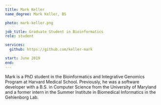 ```yaml
---
title: Mark Keller
name_degree: Mark Keller, BS

photo: mark-keller.png

job_title: Graduate Student in Bioinformatics
role: student

services:
  github: https://github.com/keller-mark

start: June 2019
end:
---
```

Mark is a PhD student in the Bioinformatics and Integrative Genomics Program at Harvard Medical School. Previously, he was a software developer with a B.S. in Computer Science from the University of Maryland and a former intern in the Summer Institute in Biomedical Informatics in the Gehlenborg Lab.
